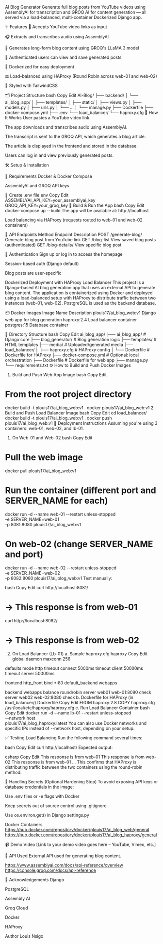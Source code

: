 AI Blog Generator
Generate full blog posts from YouTube videos using AssemblyAI for transcription and GROQ AI for content generation — all served via a load-balanced, multi-container Dockerized Django app.

✨ Features
🔗 Accepts YouTube video links as input

🎧 Extracts and transcribes audio using AssemblyAI

📝 Generates long-form blog content using GROQ's LLaMA 3 model

💾 Authenticated users can view and save generated posts

🐳 Dockerized for easy deployment

⚖️ Load-balanced using HAProxy (Round Robin across web-01 and web-02)

🎨 Styled with TailwindCSS

🗂️ Project Structure
bash
Copy
Edit
AI-Blog/
├── backend/
│   └── ai_blog_app/
│       ├── templates/
│       ├── static/
│       ├── views.py
│       ├── models.py
│       ├── urls.py
│       └── ...
│   └── manage.py
├── Dockerfile
├── docker-compose.yml
├── .env
└── load_balancer/
    └── haproxy.cfg
🚀 How It Works
User pastes a YouTube video link.

The app downloads and transcribes audio using AssemblyAI.

The transcript is sent to the GROQ API, which generates a blog article.

The article is displayed in the frontend and stored in the database.

Users can log in and view previously generated posts.

🛠️ Setup & Installation

🔧 Requirements
Docker & Docker Compose

AssemblyAI and GROQ API keys

🔐 Create .env file
env
Copy
Edit
ASSEMBLYAI_API_KEY=your_assemblyai_key
GROQ_API_KEY=your_groq_key
🐳 Build & Run the App
bash
Copy
Edit
docker-compose up --build
The app will be available at: http://localhost

Load balancing via HAProxy (requests routed to web-01 and web-02 containers)

🧪 API Endpoints
Method	Endpoint	Description
POST	/generate-blog/	Generate blog post from YouTube link
GET	/blog-list	View saved blog posts (authenticated)
GET	/blog-details/<id>	View specific blog post

👤 Authentication
Sign up or log in to access the homepage

Session-based auth (Django default)

Blog posts are user-specific

Dockerized Deployment with HAProxy Load Balancer
This project is a Django-based AI blog generation app that uses an external API to generate blog content. The application is containerized using Docker and deployed using a load-balanced setup with HAProxy to distribute traffic between two instances (web-01, web-02). PostgreSQL is used as the backend database.

📦 Docker Images
Image Name	Description
plouis17/ai_blog_web:v1	Django web app for blog generation
haproxy:2.4	Load balancer container
postgres:15	Database container

📁 Directory Structure
bash
Copy
Edit
ai_blog_app/
├── ai_blog_app/              # Django core
├── blog_generator/           # Blog generation logic
├── templates/                # HTML templates
├── media/                    # Uploaded/generated media
├── load_balancer/
│   ├── haproxy.cfg           # HAProxy config
│   └── Dockerfile            # Dockerfile for HAProxy
├── docker-compose.yml        # Optional: local orchestration
├── Dockerfile                # Dockerfile for web app
├── manage.py
└── requirements.txt
⚙️ How to Build and Push Docker Images
1. Build and Push Web App Image
bash
Copy
Edit
# From the root project directory
docker build -t plouis17/ai_blog_web:v1 .
docker plouis17/ai_blog_web:v1
2. Build and Push Load Balancer Image
bash
Copy
Edit
cd load_balancer/
docker build -t plouis17/ai_blog_web:v1 .
docker push plouis17/ai_blog_web:v1
🚀 Deployment Instructions
Assuming you're using 3 containers: web-01, web-02, and lb-01.

1. On Web-01 and Web-02
bash
Copy
Edit
# Pull the web image
docker pull plouis17/ai_blog_web:v1

# Run the container (different port and SERVER_NAME for each)
docker run -d --name web-01 --restart unless-stopped \
  -e SERVER_NAME=web-01 \
  -p 8081:8080 plouis17/ai_blog_web:v1

# On web-02 (change SERVER_NAME and port)
docker run -d --name web-02 --restart unless-stopped \
  -e SERVER_NAME=web-02 \
  -p 8082:8080 plouis17/ai_blog_web:v1
Test manually:

bash
Copy
Edit
curl http://localhost:8081/
# → This response is from web-01

curl http://localhost:8082/
# → This response is from web-02
2. On Load Balancer (Lb-01)
a. Sample haproxy.cfg
haproxy
Copy
Edit
global
    daemon
    maxconn 256

defaults
    mode http
    timeout connect 5000ms
    timeout client 50000ms
    timeout server 50000ms

frontend http_front
    bind *:80
    default_backend webapps

backend webapps
    balance roundrobin
    server web01 web-01:8080 check
    server web02 web-02:8080 check
b. Dockerfile for HAProxy (in load_balancer/)
Dockerfile
Copy
Edit
FROM haproxy:2.8
COPY haproxy.cfg /usr/local/etc/haproxy/haproxy.cfg
c. Run Load Balancer Container
bash
Copy
Edit
docker run -d --name lb-01 --restart unless-stopped \
  --network host \
  plouis17/ai_blog_haproxy:latest
You can also use Docker networks and specific IPs instead of --network host, depending on your setup.

✅ Testing Load Balancing
Run the following command several times:

bash
Copy
Edit
curl http://localhost/
Expected output:

csharp
Copy
Edit
This response is from web-01
This response is from web-02
This response is from web-01
...
This confirms that HAProxy is distributing traffic between the two containers using the round-robin method.

🔐 Handling Secrets (Optional Hardening Step)
To avoid exposing API keys or database credentials in the image:

Use .env files or -e flags with Docker

Keep secrets out of source control using .gitignore

Use os.environ.get() in Django settings.py

Docker Containers
https://hub.docker.com/repository/docker/plouis17/ai_blog_web/general
https://hub.docker.com/repository/docker/plouis17/ai_blog_haproxy/general

📹 Demo Video
[Link to your demo video goes here – YouTube, Vimeo, etc.]

📄 API Used
External API used for generating blog content.

https://www.assemblyai.com/docs/api-reference/overview
https://console.groq.com/docs/api-reference

🙌 Acknowledgements
Django

PostgreSQL

Assembly AI

Groq Cloud

Docker

HAProxy




 Author
Louis Nsigo



